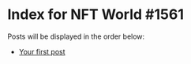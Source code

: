 # Index for NFT World #1561
Posts will be displayed in the order below:

- [Your first post](./001-first.md)

